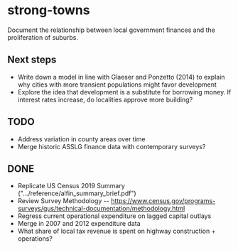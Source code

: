 # strong-towns

Document the relationship between local government finances and the proliferation of suburbs.

## Next steps
- Write down a model in line with Glaeser and Ponzetto (2014) to explain why cities with more transient populations might favor development
- Explore the idea that development is a substitute for borrowing money. If interest rates increase, do localities approve more building?

## TODO
- Address variation in county areas over time
- Merge historic ASSLG finance data with contemporary surveys?


## DONE
- Replicate US Census 2019 Summary (".../reference/alfin_summary_brief.pdf")
- Review Survey Methodology
-- https://www.census.gov/programs-surveys/gus/technical-documentation/methodology.html
- Regress current operational expenditure on lagged capital outlays
- Merge in 2007 and 2012 expenditure data
- What share of local tax revenue is spent on highway construction + operations?
